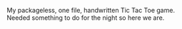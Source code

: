 My packageless, one file, handwritten Tic Tac Toe game. <br />
Needed something to do for the night so here we are.